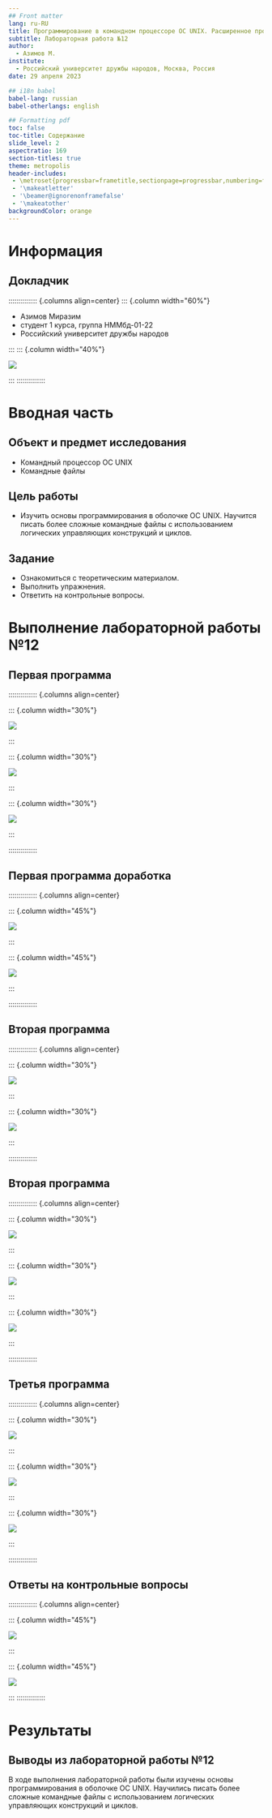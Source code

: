 ```yaml
---
## Front matter
lang: ru-RU
title: Программирование в командном процессоре ОС UNIX. Расширенное программирование
subtitle: Лабораторная работа №12
author:
  - Азимов М.
institute:
  - Российский университет дружбы народов, Москва, Россия
date: 29 апреля 2023

## i18n babel
babel-lang: russian
babel-otherlangs: english

## Formatting pdf
toc: false
toc-title: Содержание
slide_level: 2
aspectratio: 169
section-titles: true
theme: metropolis
header-includes:
 - \metroset{progressbar=frametitle,sectionpage=progressbar,numbering=fraction}
 - '\makeatletter'
 - '\beamer@ignorenonframefalse'
 - '\makeatother'
backgroundColor: orange
---
```




# Информация

## Докладчик

:::::::::::::: {.columns align=center}
::: {.column width="60%"}

  * Азимов Миразим
  * студент 1 курса, группа НММбд-01-22
  * Российский университет дружбы народов

:::
::: {.column width="40%"}

![](./image/1.jpg)

:::
::::::::::::::

# Вводная часть

## Объект и предмет исследования

- Командный процессор ОС UNIX
- Командные файлы


## Цель работы

- Изучить основы программирования в оболочке ОС UNIX. Научится писать более
сложные командные файлы с использованием логических управляющих конструкций
и циклов.

## Задание
- Ознакомиться с теоретическим материалом.
- Выполнить упражнения.
- Ответить на контрольные вопросы.

# Выполнение лабораторной работы №12

## Первая программа

:::::::::::::: {.columns align=center}

::: {.column width="30%"}

![](./image/1.png)

:::

::: {.column width="30%"}

![](./image/2.png)

:::

::: {.column width="30%"}

![](./image/3.png)

:::

::::::::::::::



## Первая программа доработка

:::::::::::::: {.columns align=center}

::: {.column width="45%"}

![](./image/4.png)

:::

::: {.column width="45%"}

![](./image/5.png)

:::

::::::::::::::

## Вторая программа

:::::::::::::: {.columns align=center}

::: {.column width="30%"}

![](./image/6.png)

:::

::: {.column width="30%"}

![](./image/7.png)

:::


::::::::::::::

## Вторая программа

:::::::::::::: {.columns align=center}

::: {.column width="30%"}

![](./image/8.png)

:::

::: {.column width="30%"}

![](./image/9.png)

:::

::: {.column width="30%"}

![](./image/10.png)

:::

::::::::::::::

## Третья программа

:::::::::::::: {.columns align=center}

::: {.column width="30%"}

![](./image/11.png)

:::

::: {.column width="30%"}

![](./image/12.png)

:::

::: {.column width="30%"}

![](./image/13.png)

:::

::::::::::::::



## Ответы на контрольные вопросы

:::::::::::::: {.columns align=center}


::: {.column width="45%"}

![](./image/14.png)

:::

::: {.column width="45%"}

![](./image/15.png)

:::
::::::::::::::


# Результаты

## Выводы из лабораторной работы №12

В ходе выполнения лабораторной работы были изучены основы программирования в оболочке ОС UNIX. Научились писать более
сложные командные файлы с использованием логических управляющих конструкций
и циклов.




